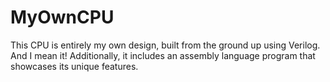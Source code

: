 # MyOwnCPU
This CPU is entirely my own design, built from the ground up using Verilog. And I mean it! Additionally, it includes an assembly language program that showcases its unique features.
